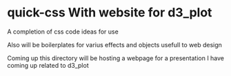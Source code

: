 # quick-css                         With website for d3_plot

A completion of css code ideas for use

Also will be boilerplates for varius effects and objects usefull to web design

Coming up this directory will be hosting a webpage for a presentation I have coming up related to d3_plot
